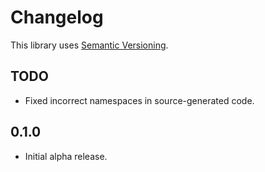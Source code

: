 # Changelog

This library uses [Semantic Versioning](https://semver.org/spec/v2.0.0.html).

## TODO

- Fixed incorrect namespaces in source-generated code.

## 0.1.0

- Initial alpha release.
